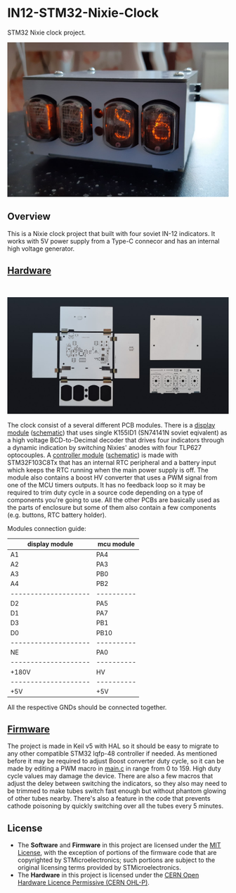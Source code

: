 # IN12-STM32-Nixie-Clock

STM32 Nixie clock project.
<br/>
<p align="center">
    <img width="600" src="https://github.com/Kononenko-K/IN12-STM32-Nixie-Clock/blob/main/pics/photo1.jpg">
</p>

## Overview

This is a Nixie clock project that built with four soviet IN-12 indicators. It works with 5V power supply from a Type-C connecor and has an internal high voltage generator.

## [Hardware](Hardware)

<br/>
<p align="center">
    <img width="750" src="https://github.com/Kononenko-K/IN12-STM32-Nixie-Clock/blob/main/pics/boards.jpg">
</p>

The clock consist of a several different PCB modules. There is a [display module](/Hardware/nixie%20display) ([schematic](/Hardware/nixie%20display/project.pdf)) that uses single K155ID1 (SN74141N soviet eqivalent) as a high voltage BCD-to-Decimal decoder that drives four indicators through a dynamic indication by switching Nixies' anodes with four TLP627 optocouples. A [controller module](/Hardware/mcu%20board) ([schematic](/Hardware/mcu%20board/project.pdf)) is made with STM32F103C8Tx that has an internal RTC peripheral and a battery input which keeps the RTC running when the main power supply is off. The module also contains a boost HV converter that uses a PWM signal from one of the MCU timers outputs. It has no feedback loop so it may be required to trim duty cycle in a source code depending on a type of components you're going to use. All the other PCBs are basically used as the parts of enclosure but some of them also contain a few components (e.g. buttons, RTC battery holder).

Modules connection guide:

|display module      |mcu module|
|--------------------|----------|
|A1                  |PA4       |
|A2                  |PA3       |
|A3                  |PB0       |
|A4                  |PB2       |
|--------------------|----------|                    
|D2                  |PA5       |
|D1                  |PA7       |
|D3                  |PB1       |
|D0                  |PB10      |
|--------------------|----------|                    
|NE                  |PA0       |
|--------------------|----------|                    
|+180V               |HV        |
|--------------------|----------|
|+5V                 |+5V       |

All the respective GNDs should be connected together.


## [Firmware](Firmware)

The project is made in Keil v5 with HAL so it should be easy to migrate to any other compatible STM32 lqfp-48 controller if needed. As mentioned before it may be required to adjust Boost converter duty cycle, so it can be made by editing a PWM macro in [main.c](/Firmware/Src/main.c) in range from 0 to 159. High duty cycle values may damage the device. There are also a few macros that adjust the deley between switching the indicators, so they also may need to be trimmed to make tubes switch fast enough but without phantom glowing of other tubes nearby. There's also a feature in the code that prevents cathode poisoning by quickly switching over all the tubes every 5 minutes.

## License

- The **Software** and **Firmware** in this project are licensed under the [MIT License](/Firmware/LICENSE), with the exception of portions of the firmware code that are copyrighted by STMicroelectronics; such portions are subject to the original licensing terms provided by STMicroelectronics.
- The **Hardware** in this project is licensed under the [CERN Open Hardware Licence Permissive (CERN OHL-P)](/Hardware/LICENSE).

